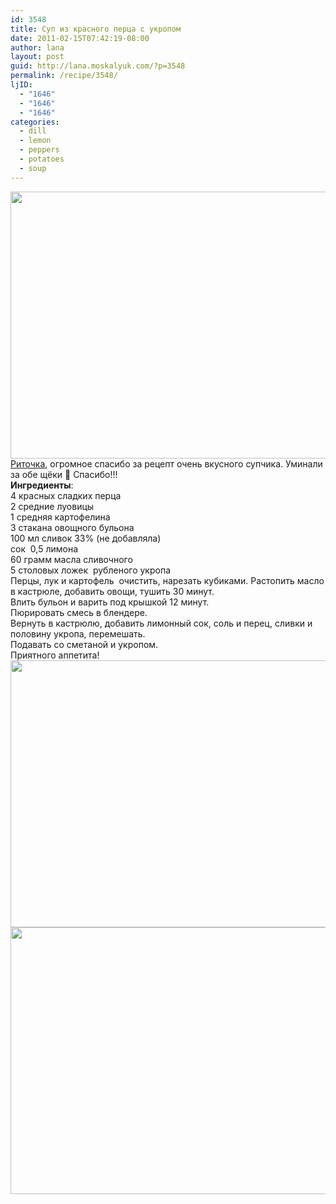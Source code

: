 ```yaml
---
id: 3548
title: Суп из красного перца с укропом
date: 2011-02-15T07:42:19-08:00
author: lana
layout: post
guid: http://lana.moskalyuk.com/?p=3548
permalink: /recipe/3548/
ljID:
  - "1646"
  - "1646"
  - "1646"
categories:
  - dill
  - lemon
  - peppers
  - potatoes
  - soup
---
```

<img loading="lazy" class="alignnone" title="soup" src="http://farm6.static.flickr.com/5171/5447218180_46afd403a3_z.jpg" alt="" width="640" height="427" />

<div id="_mcePaste">
  <a href="http://margaret-07.livejournal.com/59091.html">Риточка</a>, огромное спасибо за рецепт очень вкусного супчика. Уминали за обе щёки 🙂 Спасибо!!!
</div>

<div id="_mcePaste">
  <strong>Ингредиенты</strong>:
</div>

<div id="_mcePaste">
  4 красных сладких перца
</div>

<div id="_mcePaste">
  2 средние луовицы
</div>

<div id="_mcePaste">
  1 средняя картофелина
</div>

<div id="_mcePaste">
  3 стакана овощного бульона
</div>

<div id="_mcePaste">
  100 мл сливок 33% (не добавляла)
</div>

<div id="_mcePaste">
  сок  0,5 лимона
</div>

<div id="_mcePaste">
  60 грамм масла сливочного
</div>

<div id="_mcePaste">
  5 столовых ложек  рубленого укропа
</div>

<div id="_mcePaste">
  Перцы, лук и картофель  очистить, нарезать кубиками. Растопить масло в кастрюле, добавить овощи, тушить 30 минут.
</div>

<div id="_mcePaste">
  Влить бульон и варить под крышкой 12 минут.
</div>

<div id="_mcePaste">
  Пюрировать смесь в блендере.
</div>

<div id="_mcePaste">
  Вернуть в кастрюлю, добавить лимонный сок, соль и перец, сливки и половину укропа, перемешать.
</div>

<div id="_mcePaste">
  Подавать со сметаной и укропом.
</div>

<div id="_mcePaste">
  Приятного аппетита!
</div>

<div>
  <img loading="lazy" class="alignnone" title="soup" src="http://farm6.static.flickr.com/5298/5447204920_76fa22b70a_z.jpg" alt="" width="640" height="427" />
</div>

<div>
  <img loading="lazy" class="alignnone" title="soup" src="http://farm6.static.flickr.com/5300/5446604797_7c23f017d0_z.jpg" alt="" width="640" height="427" />
</div>